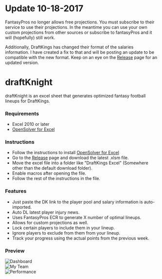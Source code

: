 # Update 10-18-2017  
FantasyPros no longer allows free projections. You must subscribe to their service to use their projections. In the meantime you can use your own custom projections from other sources or subscribe to fantasyPros and it will (hopefully) still work.

Additionally, DraftKings has changed their format of the salaries information. I have created a fix to that and will be posting an update to be compatible with the new format. Keep on an eye on the [Release](https://github.com/scipio314/draftKnight/releases) page for an updated version.

# draftKnight
draftKnight is an excel sheet that generates optimized fantasy football lineups for DraftKings.

### Requirements
* Excel 2010 or later
* [OpenSolver for Excel](http://opensolver.org/)

### Instructions
* Follow the instructions to install [OpenSolver for Excel](http://opensolver.org/installing-opensolver/)
* Go to the [Release](https://github.com/scipio314/draftKnight/releases) page and download the latest .xlsm file.
* Move the excel file into a folder like "DraftKings Excel" (Somewhere other than the default download folder).
* Enable macros after opening the file.
* Follow the rest of the instructions in the file.

### Features
* Just paste the DK link to the player pool and salary information is auto-imported.
* Auto DL latest player injury news.
* Uses FantasyPros ECR to generate X number of optimal lineups.
* Allows for custom projections as well.
* Lock certain players to include them in your lineup.
* Ignore players to exclude from them from your lineup.
* Track your progress using the actual points from the previous week.

### Preview
![Dashboard](http://i.imgur.com/OLqm961.png "Dashboard")  
![My Team](http://i.imgur.com/wGZ9ue6.png "My Team")  
![Performance](http://i.imgur.com/XdoLP3J.png "Performance")  
